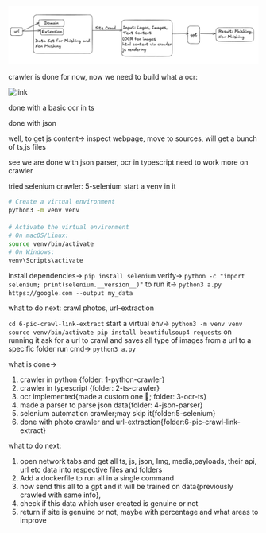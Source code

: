![system-design](/img/sytem-design.png)

crawler is done for now, now we need to build what a ocr:

![link](https://codingchallenges.fyi/challenges/challenge-ocr/)

done with a basic ocr in ts

done with json

well, to get js content->
inspect webpage, move to sources,
will get a bunch of ts,js files

see we are done with json parser, ocr in typescript
need to work more on crawler

tried selenium crawler: 5-selenium
start a venv in it
```bash
# Create a virtual environment
python3 -m venv venv

# Activate the virtual environment
# On macOS/Linux:
source venv/bin/activate
# On Windows:
venv\Scripts\activate
```

install dependencies-> `pip install selenium`
verify-> `python -c "import selenium; print(selenium.__version__)"`
to run it-> `python3 a.py https://google.com --output my_data`

what to do next: crawl photos, url-extraction

`cd 6-pic-crawl-link-extract`
start a virtual env-> 
`python3 -m venv venv
source venv/bin/activate
pip install beautifulsoup4 requests`
on running it ask for a url to crawl and saves all type of images from a url to a specific folder
run cmd-> `python3 a.py`

what is done-> 
1. crawler in python {folder: 1-python-crawler}
2. crawler in typescript {folder: 2-ts-crawler}
3. ocr implemented{made a custom one 🙂; folder: 3-ocr-ts}
4. made a parser to parse json data{folder: 4-json-parser}
5. selenium automation crawler;may skip it{folder:5-selenium}
6. done with photo crawler and url-extraction{folder:6-pic-crawl-link-extract}

what to do next:
1. open network tabs and get all ts, js, json, Img, media,payloads, their api, url etc data into respective files and folders
2. Add a dockerfile to run all in a single command
3. now send this all to a gpt and it will be trained on data{previously crawled with same info},
4. check if this data which user created is genuine or not
5. return if site is genuine or not, maybe with percentage and what areas to improve
